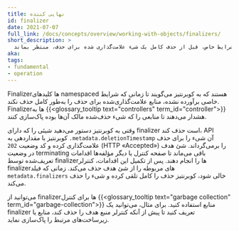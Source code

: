 ```yaml
---
title: نهایی کننده
id: finalizer
date: 2021-07-07
full_link: /docs/concepts/overview/working-with-objects/finalizers/
short_description: >
  یک کلید فضای نامی که به کوبرنتیز می‌گوید تا زمان برآورده شدن شرایط خاص، قبل از حذف کامل یک شیء علامت‌گذاری شده برای حذف، منتظر بماند.
aka: 
tags:
- fundamental
- operation
---
```

Finalizerها کلیدهای namespaced هستند که به کوبرنتیز می‌گویند تا زمانی که شرایط خاصی برآورده نشده، منابع علامت‌گذاری‌شده برای حذف را به‌طور کامل حذف نکند. Finalizerها به {{<glossary_tooltip text="controllers" term_id="controller">}} هشدار می‌دهند تا منابعی را که شیء حذف‌شده مالک آن‌ها بوده پاک‌سازی کنند.

<!--more-->

وقتی به کوبرنتیز دستور می‌دهید شیئی را که دارای finalizer است حذف کند، API کوبرنتیز با مقداردهی به `.metadata.deletionTimestamp` آن شیء را برای حذف علامت‌گذاری کرده و کد وضعیت `202` (HTTP «Accepted») را برمی‌گرداند. شئ هدف در وضعیت terminating باقی می‌ماند تا صفحه کنترل یا دیگر مؤلفه‌ها اقدامات تعریف‌شده توسط finalizerها را انجام دهند. پس از تکمیل این اقدامات، کنترلر finalizerهای مربوطه را از شئ هدف حذف می‌کند. زمانی که فیلد `metadata.finalizers` خالی شود، کوبرنتیز حذف را کامل تلقی کرده و شیء را حذف می‌کند.

می‌توانید از finalizerها برای کنترل {{<glossary_tooltip text="garbage collection" term_id="garbage-collection">}} منابع استفاده کنید. برای مثال، می‌توانید یک finalizer تعریف کنید تا پیش از آنکه کنترلر منبع هدف را حذف کند، منابع یا زیرساخت‌های مرتبط را پاک‌سازی نماید.

